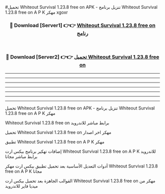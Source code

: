 #تحميل Whiteout Survival 1.23.8 free on   APK - تنزيل برنامج Whiteout Survival 1.23.8 free on   A P K مهكر xgoxr 



<div align="center">
<h3>🔴 Download [Server1] 👉👉 <a href="https://apkdownload10.web.app/?title=Whiteout Survival 1.23.8 free on  ">Whiteout Survival 1.23.8 free on   رنامج</a></h3><br>

<h3>🔴 Download [Server2] 👉👉 <a href="https://apkdownload10.web.app/?title=Whiteout Survival 1.23.8 free on  ">تحميل Whiteout Survival 1.23.8 free on   </a></h3>
</div>


----------------------------------------------------------

----------------------------------------------------------

----------------------------------------------------------

----------------------------------------------------------

----------------------------------------------------------

----------------------------------------------------------

----------------------------------------------------------

تحميل Whiteout Survival 1.23.8 free on   APK - تنزيل برنامج Whiteout Survival 1.23.8 free on   A P K مهكر

Whiteout Survival 1.23.8 free on   برابط مباشر للاندرويد

تحميل Whiteout Survival 1.23.8 free on   مهكر اخر اصدار

تطبيق Whiteout Survival 1.23.8 free on   A P K مهكر

إضافات تهكير برنامج بيكس ارت Whiteout Survival 1.23.8 free on   A P K للاندرويد برابط مباشر مجانا

أدوات التعديل الأساسية بعد تحميل تطبيق بيكس ارت مهكر Whiteout Survival 1.23.8 free on   A P K مجانا

القوالب الجاهزة بعد تحميل بيكس ارت Whiteout Survival 1.23.8 free on   مهكر من ميديا فاير للاندرويد


